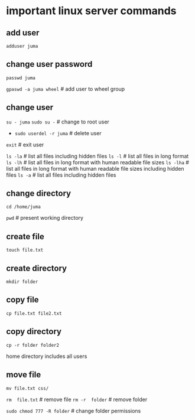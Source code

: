 # important linux server commands

## add user
` adduser juma `

## change user password
` passwd juma `

`gpaswd -a juma wheel` # add user to wheel group

## change user
` su - juma `
` sudo su - ` # change to root user
- `sudo userdel -r juma` # delete user

`exit` # exit user

`ls -la` # list all files including hidden files
`ls -l` # list all files in long format
`ls -lh` # list all files in long format with human readable file sizes
`ls -lha` # list all files in long format with human readable file sizes including hidden files
`ls -a` # list all files including hidden files

## change directory
` cd /home/juma `

`pwd` # present working directory

## create file
` touch file.txt `

## create directory
` mkdir folder `

## copy file
` cp file.txt file2.txt `

## copy directory
` cp -r folder folder2 `

home directory includes all users 

## move file
` mv file.txt css/ `

`rm  file.txt` # remove file
`rm -r  folder` # remove folder

`sudo chmod 777 -R folder` # change folder permissions

